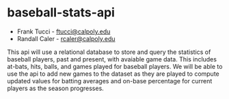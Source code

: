 # baseball-stats-api

* Frank Tucci - ftucci@calpoly.edu
* Randall Caler - rcaler@calpoly.edu

This api will use a relational database to store and query the statistics of baseball players, past and present, with avaiable game data. This includes at-bats, hits, balls, and games played for baseball players. We will be able to use the api to add new games to the dataset as they are played to compute updated values for batting averages and on-base percentage for current players as the season progresses.
